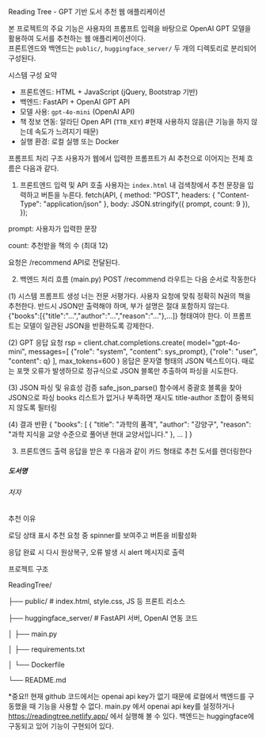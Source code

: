 Reading Tree - GPT 기반 도서 추천 웹 애플리케이션

본 프로젝트의 주요 기능은 사용자의 프롬프트 입력을 바탕으로 OpenAI GPT 모델을 활용하여 도서를 추천하는 웹 애플리케이션이다.  
프론트엔드와 백엔드는 `public/`, `huggingface_server/` 두 개의 디렉토리로 분리되어 구성된다.

시스템 구성 요약
- 프론트엔드: HTML + JavaScript (jQuery, Bootstrap 기반)
- 백엔드: FastAPI + OpenAI GPT API
- 모델 사용: `gpt-4o-mini` (OpenAI API)
- 책 정보 연동: 알라딘 Open API (`TTB_KEY`)  #현재 사용하지 않음(큰 기능을 하지 않는데 속도가 느려지기 때문)
- 실행 환경: 로컬 실행 또는 Docker

 프롬프트 처리 구조
사용자가 웹에서 입력한 프롬프트가 AI 추천으로 이어지는 전체 흐름은 다음과 같다.

 1. 프론트엔드 입력 및 API 호출
사용자는 `index.html` 내 검색창에서 추천 문장을 입력하고 버튼을 누른다.
fetch(API, {
  method: "POST",
  headers: { "Content-Type": "application/json" },
  body: JSON.stringify({ prompt, count: 9 }),
});

prompt: 사용자가 입력한 문장

count: 추천받을 책의 수 (최대 12)

요청은 /recommend API로 전달된다.

2. 백엔드 처리 흐름 (main.py)
POST /recommend 라우트는 다음 순서로 작동한다

(1) 시스템 프롬프트 생성
너는 전문 서평가다. 사용자 요청에 맞춰 정확히 N권의 책을 추천한다.
반드시 JSON만 출력해야 하며, 부가 설명은 절대 포함하지 않는다.
{"books":[{"title":"…","author":"…","reason":"…"},…]} 형태여야 한다.
이 프롬프트는 모델이 일관된 JSON을 반환하도록 강제한다.

(2) GPT 응답 요청
rsp = client.chat.completions.create(
    model="gpt-4o-mini",
    messages=[
        {"role": "system", "content": sys_prompt},
        {"role": "user", "content": q}
    ],
    max_tokens=600
)
응답은 문자열 형태의 JSON 텍스트이다.
때로는 포맷 오류가 발생하므로 정규식으로 JSON 블록만 추출하여 파싱을 시도한다.

(3) JSON 파싱 및 유효성 검증
safe_json_parse() 함수에서 중괄호 블록을 찾아 JSON으로 파싱
books 리스트가 없거나 부족하면 재시도
title-author 조합이 중복되지 않도록 필터링

(4) 결과 반환
{
  "books": [
    {
      "title": "과학의 품격",
      "author": "강양구",
      "reason": "과학 지식을 교양 수준으로 풀어낸 현대 교양서입니다."
    },
    ...
  ]
}

3. 프론트엔드 출력
응답을 받은 후 다음과 같이 카드 형태로 추천 도서를 렌더링한다

<div class="card">
  <h5>도서명</h5>
  <h6>저자</h6>
  <p>추천 이유</p>
</div>
로딩 상태 표시
추천 요청 중 spinner를 보여주고 버튼을 비활성화

응답 완료 시 다시 원상복구, 오류 발생 시 alert 메시지로 출력


프로젝트 구조

ReadingTree/

├── public/                  # index.html, style.css, JS 등 프론트 리소스

├── huggingface_server/      # FastAPI 서버, OpenAI 연동 코드

│   ├── main.py

│   ├── requirements.txt

│   └── Dockerfile

└── README.md


*중요!!
현재 github 코드에서는 openai api key가 없기 때문에 로컬에서 백엔드를 구동했을 때 기능을 사용할 수 없다. main.py 에서 openai api key를 설정하거나
https://readingtree.netlify.app/
에서 실행해 볼 수 있다. 백엔드는 huggingface에 구동되고 있어 기능이 구현되어 있다.
